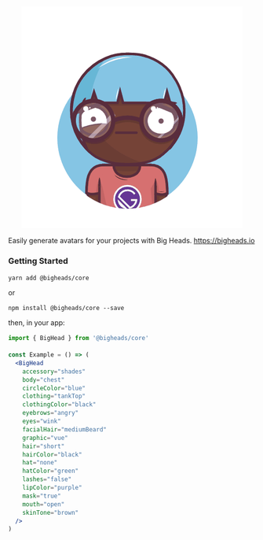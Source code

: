 <div style="text-align:center">
  <img alt="Big Heads Demo" src="demo/demo.gif" />
</div>

Easily generate avatars for your projects with Big Heads. https://bigheads.io

### Getting Started

```shell
yarn add @bigheads/core
```

or

```shell
npm install @bigheads/core --save
```

then, in your app:

```jsx
import { BigHead } from '@bigheads/core'

const Example = () => (
  <BigHead
    accessory="shades"
    body="chest"
    circleColor="blue"
    clothing="tankTop"
    clothingColor="black"
    eyebrows="angry"
    eyes="wink"
    facialHair="mediumBeard"
    graphic="vue"
    hair="short"
    hairColor="black"
    hat="none"
    hatColor="green"
    lashes="false"
    lipColor="purple"
    mask="true"
    mouth="open"
    skinTone="brown"
  />
)
```
